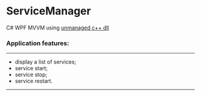 # ServiceManager
C# WPF MVVM using [unmanaged c++ dll](https://github.com/xoreaxecx/ServiceLib)

### Application features:
---

* display a list of services;
* service start;
* service stop;
* service restart.

---
